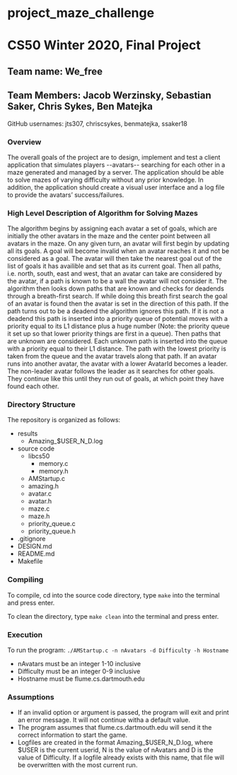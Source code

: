 # project_maze_challenge
# CS50 Winter 2020, Final Project

## Team name: We_free
## Team Members: Jacob Werzinsky, Sebastian Saker, Chris Sykes, Ben Matejka

GitHub usernames: jts307, chriscsykes, benmatejka, ssaker18

### Overview

The overall goals of the project are to design, implement and test a client application that simulates players --avatars-- searching for each other in a maze generated and managed by a server. The application should be able to solve mazes of varying difficulty without any prior knowledge. In addition, the application should create a visual user interface and a log file to provide the avatars’ success/failures. 

### High Level Description of Algorithm for Solving Mazes

The algorithm begins by assigning each avatar a set of goals, which are initially the other avatars in the maze and the center point between all avatars in the maze. On any given turn, an avatar will first begin by updating all its goals. A goal will become invalid when an avatar reaches it and not be considered as a goal. The avatar will then take the nearest goal out of the list of goals it has availible and set that as its current goal. Then all paths, i.e. north, south, east and west, that an avatar can take are considered by the avatar, if a path is known to be a wall the avatar will not consider it. The algorithm then looks down paths that are known and checks for deadends through a breath-first search. If while doing this breath first search the goal of an avatar is found then the avatar is set in the direction of this path. If the path turns out to be a deadend the algorithm ignores this path. If it is not a deadend this path is inserted into a priority queue of potential moves with a priority equal to its L1 distance plus a huge number (Note: the priority queue it set up so that lower priority things are first in a queue). Then paths that are unknown are considered. Each unknown path is inserted into the queue with a priority equal to their L1 distance. The path with the lowest priority is taken from the queue and the avatar travels along that path. If an avatar runs into another avatar, the avatar with a lower AvatarId becomes a leader. The non-leader avatar follows the leader as it searches for other goals. They continue like this until they run out of goals, at which point they have found each other.

### Directory Structure
The repository is organized as follows:

- results
    - Amazing_$USER_N_D.log
- source code
    - libcs50
        - memory.c
        - memory.h
    - AMStartup.c
    - amazing.h
    - avatar.c
    - avatar.h
    - maze.c
    - maze.h
    - priority_queue.c
    - priority_queue.h
- .gitignore
- DESIGN.md
- README.md
- Makefile

### Compiling
To compile, cd into the source code directory, type `make` into the terminal and press enter.

To clean the directory, type `make clean` into the terminal and press enter.

### Execution
To run the program:
`./AMStartup.c -n nAvatars -d Difficulty -h Hostname`

- nAvatars must be an integer 1-10 inclusive
- Difficulty must be an integer 0-9 inclusive
- Hostname must be flume.cs.dartmouth.edu  

### Assumptions
- If an invalid option or argument is passed, the program will exit and print an error message. It will not continue witha a default value. 
- The program assumes that flume.cs.dartmouth.edu will send it the correct information to start the game. 
- Logfiles are created in the format Amazing_$USER_N_D.log, where $USER is the current userid, N is the value of nAvatars and D is the value of Difficulty. If a logfile already exists with this name, that file will be overwritten with the most current run.
